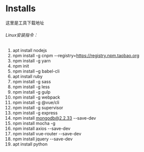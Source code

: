 # Installs
这里是工具下载地址
###### Linux安装指令：
1. apt install nodejs
2. npm install -g cnpm --registry=https://registry.npm.taobao.org
3. npm install -g yarn
4. npm init
5. npm install –g babel-cli
6. apt install ruby
7. npm install -g sass
8. npm install -g less
9. npm install -g gulp
10. npm install -g webpack
11. npm install -g @vue/cli
12. npm install -g supervisor
13. npm install -g express
14. npm install mongodb@2.2.33 --save-dev
15. npm install mocha -g
16. npm install axios --save-dev
17. npm install vue-router --save-dev
18. npm install jquery --save-dev
19. apt install python
